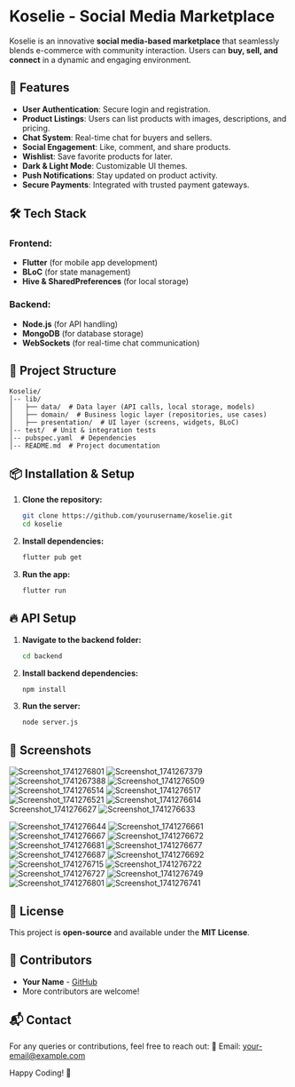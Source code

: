 # Koselie - Social Media Marketplace

Koselie is an innovative **social media-based marketplace** that seamlessly blends e-commerce with community interaction. Users can **buy, sell, and connect** in a dynamic and engaging environment.

## 🚀 Features
- **User Authentication**: Secure login and registration.
- **Product Listings**: Users can list products with images, descriptions, and pricing.
- **Chat System**: Real-time chat for buyers and sellers.
- **Social Engagement**: Like, comment, and share products.
- **Wishlist**: Save favorite products for later.
- **Dark & Light Mode**: Customizable UI themes.
- **Push Notifications**: Stay updated on product activity.
- **Secure Payments**: Integrated with trusted payment gateways.

## 🛠 Tech Stack
### **Frontend:**
- **Flutter** (for mobile app development)
- **BLoC** (for state management)
- **Hive & SharedPreferences** (for local storage)

### **Backend:**
- **Node.js** (for API handling)
- **MongoDB** (for database storage)
- **WebSockets** (for real-time chat communication)

## 📂 Project Structure
```
Koselie/
│-- lib/
│   ├── data/  # Data layer (API calls, local storage, models)
│   ├── domain/  # Business logic layer (repositories, use cases)
│   ├── presentation/  # UI layer (screens, widgets, BLoC)
│-- test/  # Unit & integration tests
│-- pubspec.yaml  # Dependencies
│-- README.md  # Project documentation
```

## 📦 Installation & Setup
1. **Clone the repository:**
   ```sh
   git clone https://github.com/yourusername/koselie.git
   cd koselie
   ```
2. **Install dependencies:**
   ```sh
   flutter pub get
   ```
3. **Run the app:**
   ```sh
   flutter run
   ```

## 🔥 API Setup
1. **Navigate to the backend folder:**
   ```sh
   cd backend
   ```
2. **Install backend dependencies:**
   ```sh
   npm install
   ```
3. **Run the server:**
   ```sh
   node server.js
   ```

## 📸 Screenshots
![Screenshot_1741276801](https://github.com/user-attachments/assets/51e67b50-7764-42d4-8799-0b3dcffcbd97)
![Screenshot_1741267379](https://github.com/user-attachments/assets/64852d28-215c-4951-a4c5-f15f8c97f9fb)
![Screenshot_1741267388](https://github.com/user-attachments/assets/99902784-61f4-4175-8c0e-40fb42f1dae3)
![Screenshot_1741276509](https://github.com/user-attachments/assets/ca4197bc-a993-4b1a-bda0-f8c90cad7a59)
![Screenshot_1741276514](https://github.com/user-attachments/assets/8cd903c9-d476-4c3d-9abd-51f64bfca750)
![Screenshot_1741276517](https://github.com/user-attachments/assets/f4c97464-3463-407e-a751-48c85edb97bc)
![Screenshot_1741276521](https://github.com/user-attachments/assets/07c6eef3-da32-4f11-aa9c-8ce447774eb7)
![Screenshot_1741276614](https://github.com/user-attachments/assets/07328a3e-f35b-4d76-a834-c9fad9136d5f)
Screenshot_1741276627
![Screenshot_1741276633](https://github.com/user-attachments/assets/99a0e441-907c-4b5c-8921-fdc03ef29f75)

![Screenshot_1741276644](https://github.com/user-attachments/assets/f34d5a96-0357-4413-a5e4-a506899c9a5c)
![Screenshot_1741276661](https://github.com/user-attachments/assets/e42d2805-842f-4abf-b9ba-e439ef5bafb3)
![Screenshot_1741276667](https://github.com/user-attachments/assets/3a0e68be-88cd-4a22-9421-0b8491f60719)
![Screenshot_1741276672](https://github.com/user-attachments/assets/f608bd85-b053-4f25-b75a-7dcc850b519b)
![Screenshot_1741276681](https://github.com/user-attachments/assets/882a01e6-6843-432d-b48d-07cb725ebd8e)
![Screenshot_1741276677](https://github.com/user-attachments/assets/ebc2cb70-77bb-4030-af6f-aa4892b77819)
![Screenshot_1741276687](https://github.com/user-attachments/assets/cd5c7c57-f2e9-4f13-abc8-00aaacb9c82b)
![Screenshot_1741276692](https://github.com/user-attachments/assets/e1526ef5-206d-4647-a436-9c0b31e7a0bd)
![Screenshot_1741276715](https://github.com/user-attachments/assets/91183081-996f-4209-bd21-5d53f1578133)
![Screenshot_1741276722](https://github.com/user-attachments/assets/e313d58a-0ed7-4bbd-bc1f-63dcec933310)
![Screenshot_1741276727](https://github.com/user-attachments/assets/5c1655e4-8d5d-405e-aad3-60de19ebf6fc)
![Screenshot_1741276749](https://github.com/user-attachments/assets/fbe1a74e-c8e6-475f-9001-e8f173a5dc37)
![Screenshot_1741276801](https://github.com/user-attachments/assets/515cc740-cfcb-407d-8aab-5e49ed7ce838)
![Screenshot_1741276741](https://github.com/user-attachments/assets/bc2786aa-1d32-44fb-8781-6dff9089578e)

## 📜 License
This project is **open-source** and available under the **MIT License**.

## 👥 Contributors
- **Your Name** - [GitHub](https://github.com/yourusername)
- More contributors are welcome!

## 📬 Contact
For any queries or contributions, feel free to reach out:
📧 Email: your-email@example.com

Happy Coding! 🚀

